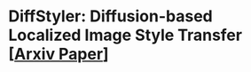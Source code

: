 # DiffStyler: Diffusion-based Localized Image Style Transfer [[Arxiv Paper](https://arxiv.org/abs/2403.18461)]
